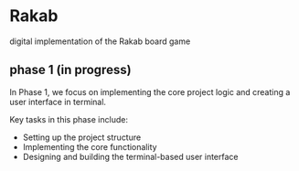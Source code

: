 # Rakab
digital implementation of the Rakab board game
## phase 1 (in progress)
In Phase 1, we focus on implementing the core project logic and creating a user interface in terminal.

Key tasks in this phase include:
- Setting up the project structure
- Implementing the core functionality
- Designing and building the terminal-based user interface
